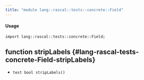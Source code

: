 ```yaml
---
title: "module lang::rascal::tests::concrete::Field"
---
```


#### Usage

`import lang::rascal::tests::concrete::Field;`


## function stripLabels {#lang-rascal-tests-concrete-Field-stripLabels}

* ``test bool stripLabels()``

